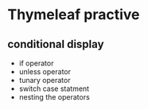 # Thymeleaf practive
## conditional display
* if operator
* unless operator
* tunary operator
* switch case statment
* nesting the operators
